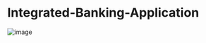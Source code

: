 # Integrated-Banking-Application

![image](https://github.com/MainakRepositor/Integrated-Banking-Application/assets/64016811/d66f3903-3c58-4cbf-8e77-5299c5bb3e53)
